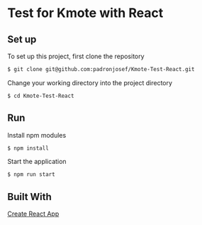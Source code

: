 # Test for Kmote with React


## Set up
To set up this project, first clone the repository
```bash
$ git clone git@github.com:padronjosef/Kmote-Test-React.git
```

Change your working directory into the project directory
```bash
$ cd Kmote-Test-React
```
## Run

Install npm modules
```bash
$ npm install
```

Start the application
```bash
$ npm run start
```

## Built With
[Create React App](https://github.com/facebook/create-react-app) 
